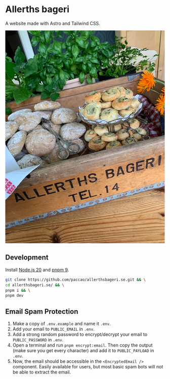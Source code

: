 # Allerths bageri

A website made with Astro and Tailwind CSS.

![Allerths herb bakery](src/assets/box-med-bakat.jpg)

## Development

Install [Node.js 20](https://nodejs.org/) and [pnpm 9](https://pnpm.io/).

```sh
git clone https://github.com/paccao/allerthsbageri.se.git && \
cd allerthsbageri.se/ && \
pnpm i && \
pnpm dev
```

## Email Spam Protection

1. Make a copy of `.env.example` and name it `.env`.
2. Add your email to `PUBLIC_EMAIL` in `.env`.
3. Add a strong random password to encrypt/decrypt your email to `PUBLIC_PASSWORD` in `.env`.
4. Open a terminal and run `pnpm encrypt:email`. Then copy the output (make sure you get every character) and add it to `PUBLIC_PAYLOAD` in `.env`.
5. Now, the email should be accessible in the `<EncryptedEmail />` component. Easily available for users, but most basic spam bots will not be able to extract the email.
